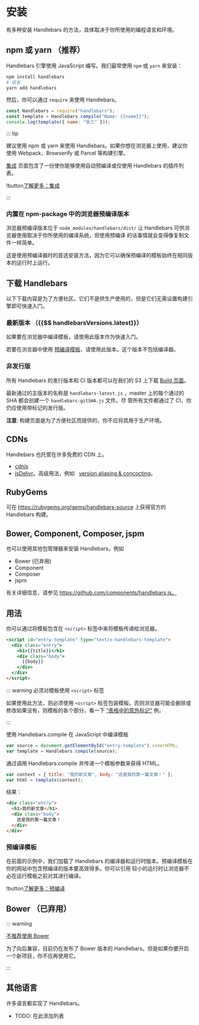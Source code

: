 # 安装

有多种安装 Handlebars 的方法，具体取决于你所使用的编程语言和环境。

## npm 或 yarn （推荐）

Handlebars 引擎使用 JavaScript 编写。我们最常使用 `npm` 或 `yarn` 来安装：

```bash
npm install handlebars
# 或者
yarn add handlebars
```

然后，你可以通过 `require` 来使用 Handlebars。

```js
const Handlebars = require("handlebars");
const template = Handlebars.compile("Name: {{name}}");
console.log(template({ name: "张三" }));
```

::: tip

建议使用 npm 或 yarn 来使用 Handlebars。如果你想在浏览器上使用，建议你使用 Webpack、Browserify 或 Parcel 等构建引擎。

[集成](integrations.md) 页面包含了一份使你能够使用自动预编译或仅使用 Handlebars 的插件列表。

!button[了解更多：集成](integrations.md)

:::

### 内置在 npm-package 中的浏览器预编译版本

浏览器预编译版本位于 `node_modules/handlebars/dist/` 让 Handlebars 可供浏览器使用取决于你所使用的编译系统，但使用预编译
的话事情就会变得像复制文件一样简单。

这是使用预编译器时的首选安装方法，因为它可以确保预编译的模板始终在相同版本的运行时上运行。

## 下载 Handlebars

以下下载内容是为了方便社区。它们不是供生产使用的，但是它们无需设置构建引擎即可快速入门。

### 最新版本 （{{$$ handlebarsVersions.latest}}）

<DownloadHandlebars>

如果要在浏览器中编译模板，请使用此版本作为快速入门。

</DownloadHandlebars>

<DownloadHandlebars :runtimeOnly="true">

若要在浏览器中使用 [预编译模板](precompilation.md)，请使用此版本。这个版本不包括编译器。

</DownloadHandlebars>

### 非发行版

所有 Handlebars 的发行版本和 CI 版本都可以在我们的 S3 上下载
[Build 页面](https://com.s3.amazonaws.com/builds.handlebarsjs/bucket-listing.html?sort=lastmod&sortdir=desc)。

最新通过的主版本的名称是 `handlebars-latest.js` ，master 上的每个通过的 SHA 都会创建一个 `handlebars-gitSHA.js` 文件。尽
管所有文件都通过了 CI，你仍应使用带标记的发行版。

**注意**: 构建页面是为了方便社区而提供的，你不应将其用于生产环境。

## CDNs

Handlebars 也托管在许多免费的 CDN 上。

- [cdnjs](https://cdnjs.com/libraries/handlebars.js)
- [jsDelivr](http://www.jsdelivr.com/#!handlebarsjs)。高级用法，例如
    [version aliasing & concocting](https://github.com/jsdelivr/jsdelivr#usage)。

## RubyGems

可在 https://rubygems.org/gems/handlebars-source 上获得官方的 Handlebars 构建。

## Bower, Component, Composer, jspm

也可以使用其他包管理器来安装 Handlebars，例如

- Bower (已弃用)
- Component
- Composer
- jspm

有关详细信息，请参见 https://github.com/components/handlebars.js。

## 用法

你可以通过将模板包含在 `<script>` 标签中来将模板传递给浏览器。

```html
<script id="entry-template" type="text/x-handlebars-template">
  <div class="entry">
    <h1>{{title}}</h1>
    <div class="body">
      {{body}}
    </div>
  </div>
</script>
```

::: warning 必须对模板使用 `<script>` 标签

如果使用此方法，则必须使用 `<script>` 标签包装模板。否则浏览器可能会删除或修改如果没有，则模板的各个部分。看一下
[“表格中的意外标记”](https://html.spec.whatwg.org/multipage/parsing.html#unexpected-markup-in-tables) 例。

:::

使用 Handlebars.compile 在 JavaScript 中编译模板

```js
var source = document.getElementById("entry-template").innerHTML;
var template = Handlebars.compile(source);
```

通过调用 Handlebars.compile 并传递一个模板参数来获得 HTML。

```js
var context = { title: "我的新文章", body: "这是我的第一篇文章！" };
var html = template(context);
```

结果：

```html
<div class="entry">
  <h1>我的新文章</h1>
  <div class="body">
    这是我的第一篇文章！
  </div>
</div>
```

### 预编译模板

在前面的示例中，我们加载了 Handlebars 的编译器和运行时版本。预编译模板在你的网站中包含预编译的版本要高效得多。你可以引用
较小的运行时让浏览器不必在运行模板之前对其进行编译。

!button[了解更多：预编译](precompilation.html)

## Bower （已弃用）

::: warning

[不推荐使用 Bower](https://bower.io/blog/2017/how-to-migrate-away-from-bower/)

为了向后兼容，目前仍在发布了 Bower 版本的 Handlebars。但是如果你要开启一个新项目，你不应再使用它。

:::

## 其他语言

许多语言都实现了 Handlebars。

- TODO: 在此添加列表
